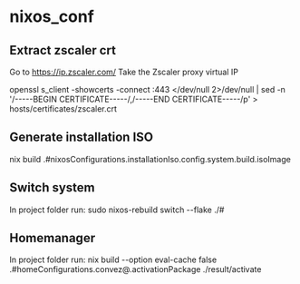 # nixos_conf
## Extract zscaler crt
Go to https://ip.zscaler.com/
Take the Zscaler proxy virtual IP

openssl s_client -showcerts -connect <Zscaler Proxy virtual IP>:443 </dev/null 2>/dev/null | sed -n '/-----BEGIN CERTIFICATE-----/,/-----END CERTIFICATE-----/p'  > hosts/certificates/zscaler.crt

## Generate installation ISO
nix build .#nixosConfigurations.installationIso.config.system.build.isoImage

## Switch system
In project folder run:
sudo nixos-rebuild switch --flake ./#<systemtype>

## Homemanager
In project folder run: 
nix build --option eval-cache false .#homeConfigurations.convez@<machine>.activationPackage
./result/activate